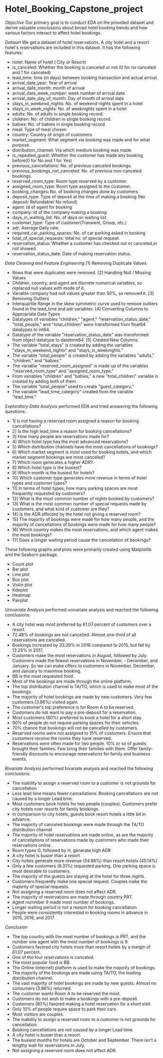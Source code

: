 # Hotel_Booking_Capstone_project

*Objective*
Our primary goal is to conduct EDA on the provided dataset and derive valuable conclusions about broad hotel booking trends and how various factors interact to affect hotel bookings.

*Dataset*
 We get a dataset of hotel reservations. A city hotel and a resort hotel's reservations are included in this dataset. It has the following features:
 - hotel: Name of hotel ( City or Resort)
 - is_canceled: Whether the booking is canceled or not (0 for no canceled and 1 for canceled)
 - lead_time: time (in days) between booking transaction and actual arrival.
 - arrival_date_year: Year of arrival
 - arrival_date_month: month of arrival
 - arrival_date_week_number: week number of arrival date.
 - arrival_date_day_of_month: Day of month of arrival date
 - stays_in_weekend_nights: No. of weekend nights spent in a hotel
 - stays_in_week_nights: No. of weeknights spent in a hotel
 - adults: No. of adults in single booking record.
 - children: No. of children in single booking record.
 - babies: No. of babies in single booking record. 
 - meal: Type of meal chosen 
 - country: Country of origin of customers
 - market_segment: What segment via booking was made and for what purpose.
 - distribution_channel: Via which medium booking was made.
 - is_repeated_guest: Whether the customer has made any booking before(0 for No and 1 for 
                 Yes)
 - previous_cancellations: No. of previous canceled bookings.
 - previous_bookings_not_canceled: No. of previous non-canceled bookings.
 - reserved_room_type: Room type reserved by a customer.
 - assigned_room_type: Room type assigned to the customer.
 - booking_changes: No. of booking changes done by customers
 - deposit_type: Type of deposit at the time of making a booking (No deposit/ Refundable/ No refund)
 - agent: Id of agent for booking
 - company: Id of the company making a booking
 - days_in_waiting_list: No. of days on waiting list.
 - customer_type: Type of customer(Transient, Group, etc.)
 - adr: Average Daily rate.
 - required_car_parking_spaces: No. of car parking asked in booking
 - total_of_special_requests: total no. of special request.
 - reservation_status: Whether a customer has checked out or canceled,or not showed 
 - reservation_status_date: Date of making reservation status.

*Data Cleaning and Feature Engineering*
 [1] Removing Duplicate Values
 - Rows that were duplicates were removed.
 [2] Handling Null / Missing Values
 - Children, country, and agent are discrete numerical variables, so replaced null values with mode of it.
 - Variable company had null values greater than 50%, so removed it.
 [3] Removing Outliers
 - Interquartile Range in the skew symmetric curve used to remove outliers found in the lead_time and adr variables.
 [4] Converting Columns to Appropriate Data Types
 - Datatypes of variables "children," "agent," "reservation_status_date," "total_people," and "total_children" were transformed from float64 datatypes to int64.
 - Datatype of the variable "reservation_status_date" was transformed from object datatype to datetime64.
 [5] Created New Columns
 - The variable "total_stays" is created by adding the variables "stays_in_weekend_nights" and "stays_in_weeknights."
 - The variable "total_people" is created by adding the variables "adults," "children," and "babies."
 - The variable "reserved_room_assigned" is made up of the variables "reserved_room_type" and "assigned_room_type."
 - From variables "children" and "babies," a new "total_children" variable is created by adding both of them.
 - The variable "total_people" used to create "guest_category."
 - The variable "lead_time_category" created from the variable "lead_time."

*Exploratory Data Analysis*
 performed EDA and tried answering the following questions:
 - 1] Is not having a reserved room assigned a reason for booking cancellations?
 - 2]  Is the high lead_time a reason for booking cancellations?
 - 3] How many people are reservations made for?
 - 4] Which hotel type has the most advanced reservations?
 - 5] Which distribution channels have the most cancellations of bookings?
 - 6] Which market segment is most used for booking hotels, and which market segment bookings are most canceled?
 - 7]  Which room generates a higher ADR?
 - 8]  Which hotel type is the busiest?
 - 9] Which month is the busiest for hotels?
 - 10]  Which customer type generates more revenue in terms of hotel types and customer types?
 - 11] In terms of hotel types, how many parking spaces are most frequently requested by customers?
 - 12]  What is the most common number of nights booked by customers?
 - 13] What is the most common number of special requests made by customers, and what kind of customer are they?
 - 14] Is the ADR affected by the hotel not giving a reserved room?
 - 15] The majority of bookings were made for how many people, and the majority of cancellations of bookings were made for how many people?
 - 16] Which country makes the most reservations, and which agent makes the most bookings?
 - 17] Does a longer waiting period cause the cancellation of bookings?

 These following graphs and plots were primarily created using Matplotlib and the Seaborn package.
 - Count plot
 - Bar plot
 - Line plot
 - Box plot
 - Violin plot
 - Kdeplot
 - Heatmap
 - Pairplot

*Univariate Analysis*
 performed univariate analysis and reached the following conclusions:
 - A city hotel was most preferred by 61.07 percent of customers over a resort.
 - 72.48% of bookings are not cancelled. Almost one-third of all reservations are canceled. 
 - Bookings increased by 33.28% in 2016 compared to 2015, but fell by 12.25% in 2017.
 - Customers make the most reservations in August, followed by July. Customers made the fewest reservations in November, - December, and January. So we can make offers to customers in November, December, and January to maximise booking.
 - BB is the most requested food.
 - Most of the bookings are made through the online platform.
 - The top distribution channel is TA/TO, which is used to make most of the bookings.
 - The majority of hotel bookings are made by new customers. Very few customers (3.86%) visited again.
 - The customer's top preference is for Room A to be reserved.
 - Customers do not want to pay a pre-deposit for a reservation.
 - Most customers (80%) preferred to book a hotel for a short stay.
 - 90% of people do not require parking spaces for their vehicles.
 - 70% chance that bookings will not be cancelled by customers.
 - Reserved rooms were not assigned to 15% of customers. Ensure that customers receive the rooms they have reserved.
 - Reservations were often made for two people. 10% or so of guests brought their families. Few bring their families with them. Offer family-friendly discounts to encourage reservations for family and business events.

*Bivariate Analysis*
 performed bivariate analysis and reached the following conclusions:
 - The inability to assign a reserved room to a customer is not grounds for cancellation
 - Less lead time means fewer cancellations. Booking cancellations are not caused by a longer Lead time.
 - Most customers book hotels for two people (couples). Customers prefer city hotels over resorts for family bookings.
 - In comparison to city hotels, guests book resort hotels a little bit in advance.
 - The majority of canceled bookings were made through the TA/TO distribution channel
 - The majority of hotel reservations are made online, as are the majority of cancellations of reservations made by customers who made their reservations online.
 - Room types G, followed by H, generate high ADR
 - A city hotel is busier than a resort.
 - City hotels generate more revenue (54.86%) than resort hotels (45.14%)
 - Only a few customers (8.31%) requested parking. One parking space is most desirable to customers. 
 - The majority of the guests are staying at the hotel for three nights. 
 - Customers frequently make one special request. Couples make the majority of special requests.
 - Not assigning a reserved room does not affect ADR.
 - The majority of reservations are made through country PRT.
 - Agent nummber 9 made most number of bookings.
 - Longer waiting period is not a reason for booking cancellation.
 - People were consistently interested in booking rooms in advance in 2015, 2016, and 2017.

*Conclusion*
 - The top country with the most number of bookings is PRT, and the number one agent with the most number of bookings is 9. 
 - Customers favored city hotels more than resort hotels by a margin of 61.07 percent.
 - One of the four reservations is canceled.
 - The most popular food is BB.
 - The Online (internet) platform is used to make the majority of bookings.
 - The majority of the bookings are made using TA/TO, the leading distribution channel.
 - The vast majority of hotel bookings are made by new guests. Almost no consumers (3.86%) returned.
 - The customer wants Room A to be reserved the most.
 - Customers do not wish to make a bookings with a pre-deposit.
 - Customers (80%) favored making a hotel reservation for a short visit.
 - Only 10% of people require space to park their cars.
 - Most visitors are couples.
 - The inability to assign a reserved room to a customer is not grounds for cancellation.
 - Booking cancellations are not caused by a longer Lead time.
 - A city hotel is busier than a resort.
 - The busiest months for hotels are October and September. There isn't a lengthy wait for reservations in July.
 - Not assigning a reserved room does not affect ADR.
